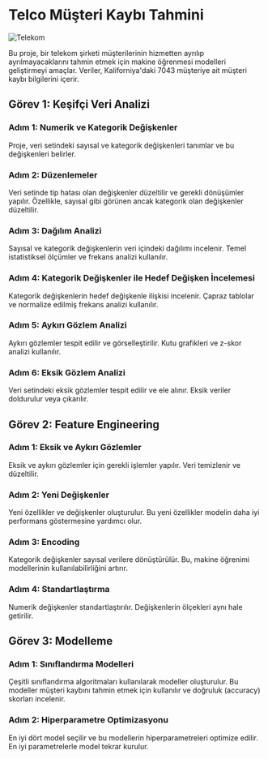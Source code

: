 # Telco Müşteri Kaybı Tahmini

![Telekom](telekom.jpg)

Bu proje, bir telekom şirketi müşterilerinin hizmetten ayrılıp ayrılmayacaklarını tahmin etmek için makine öğrenmesi modelleri geliştirmeyi amaçlar. Veriler, Kaliforniya'daki 7043 müşteriye ait müşteri kaybı bilgilerini içerir.

## Görev 1: Keşifçi Veri Analizi

### Adım 1: Numerik ve Kategorik Değişkenler

Proje, veri setindeki sayısal ve kategorik değişkenleri tanımlar ve bu değişkenleri belirler.

### Adım 2: Düzenlemeler

Veri setinde tip hatası olan değişkenler düzeltilir ve gerekli dönüşümler yapılır. Özellikle, sayısal gibi görünen ancak kategorik olan değişkenler düzeltilir.

### Adım 3: Dağılım Analizi

Sayısal ve kategorik değişkenlerin veri içindeki dağılımı incelenir. Temel istatistiksel ölçümler ve frekans analizi kullanılır.

### Adım 4: Kategorik Değişkenler ile Hedef Değişken İncelemesi

Kategorik değişkenlerin hedef değişkenle ilişkisi incelenir. Çapraz tablolar ve normalize edilmiş frekans analizi kullanılır.

### Adım 5: Aykırı Gözlem Analizi

Aykırı gözlemler tespit edilir ve görselleştirilir. Kutu grafikleri ve z-skor analizi kullanılır.

### Adım 6: Eksik Gözlem Analizi

Veri setindeki eksik gözlemler tespit edilir ve ele alınır. Eksik veriler doldurulur veya çıkarılır.

## Görev 2: Feature Engineering

### Adım 1: Eksik ve Aykırı Gözlemler

Eksik ve aykırı gözlemler için gerekli işlemler yapılır. Veri temizlenir ve düzeltilir.

### Adım 2: Yeni Değişkenler

Yeni özellikler ve değişkenler oluşturulur. Bu yeni özellikler modelin daha iyi performans göstermesine yardımcı olur.

### Adım 3: Encoding

Kategorik değişkenler sayısal verilere dönüştürülür. Bu, makine öğrenimi modellerinin kullanılabilirliğini artırır.

### Adım 4: Standartlaştırma

Numerik değişkenler standartlaştırılır. Değişkenlerin ölçekleri aynı hale getirilir.

## Görev 3: Modelleme

### Adım 1: Sınıflandırma Modelleri

Çeşitli sınıflandırma algoritmaları kullanılarak modeller oluşturulur. Bu modeller müşteri kaybını tahmin etmek için kullanılır ve doğruluk (accuracy) skorları incelenir.

### Adım 2: Hiperparametre Optimizasyonu

En iyi dört model seçilir ve bu modellerin hiperparametreleri optimize edilir. En iyi parametrelerle model tekrar kurulur.
